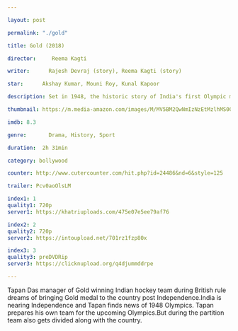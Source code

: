```yaml
---

layout: post

permalink: "./gold"

title: Gold (2018)

director:     Reema Kagti

writer:      Rajesh Devraj (story), Reema Kagti (story)

star:      Akshay Kumar, Mouni Roy, Kunal Kapoor

description: Set in 1948, the historic story of India's first Olympic medal post their independence.

thumbnail: https://m.media-amazon.com/images/M/MV5BM2QwNmIzNzEtMzlhMS00MmU1LWFjZGYtNjc5ZTg3NTE5MWY1XkEyXkFqcGdeQXVyODE5NzE3OTE@._V1_UX182_CR0,0,182,268_AL__QL50.jpg

imdb: 8.3

genre:       Drama, History, Sport

duration:  2h 31min

category: bollywood

counter: http://www.cutercounter.com/hit.php?id=24486&nd=6&style=125

trailer: Pcv0aoOlsLM

index1: 1
quality1: 720p
server1: https://khatriuploads.com/475e07e5ee79af76

index2: 2
quality2: 720p
server2: https://intoupload.net/701rz1fzp80x

index3: 3
quality3: preDVDRip
server3: https://clicknupload.org/q4djummddrpe

---
```


Tapan Das manager of Gold winning Indian hockey team during British rule dreams of bringing Gold medal to the country post Independence.India is nearing Independence and Tapan finds news of 1948 Olympics. Tapan prepares his own team for the upcoming Olympics.But during the partition team also gets divided along with the country.
